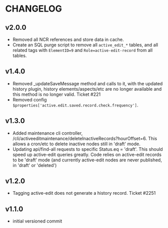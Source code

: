 # CHANGELOG


## v2.0.0
* Removed all NCR references and store data in cache.
* Create an SQL purge script to remove all `active_edit_*` tables, and all related tags with `ElementID=9` and `Role=active-edit-record` from all tables.


## v1.4.0
* Removed _updateSaveMessage method and calls to it, with the updated history plugin, history elements/aspects/etc are no longer available and this method is no longer valid. Ticket #221
* Removed config `$properties['active.edit.saved.record.check.frequency']`.


## v1.3.0
* Added maintenance cli controller, /cli/activeeditmaintenance/deleteInactiveRecords?hourOffset=6. This allows a cron/etc to delete inactive nodes still in 'draft' mode.
* Updating api/find-all requests to specific Status.eq = 'draft'.  This should speed up active-edit queries greatly.  Code relies on active-edit records to be 'draft' mode (and currently active-edit nodes are never published, in 'draft' or 'deleted')


## v1.2.0
* Tagging active-edit does not generate a history record. Ticket #2251


## v1.1.0
* initial versioned commit
